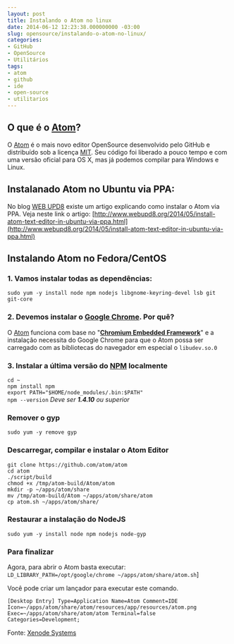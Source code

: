 ```yaml
---
layout: post
title: Instalando o Atom no linux
date: 2014-06-12 12:23:38.000000000 -03:00
slug: opensource/instalando-o-atom-no-linux/
categories:
- GitHub
- OpenSource
- Utilitários
tags:
- atom
- github
- ide
- open-source
- utilitarios
---
```


## O que é o [Atom][Atom]?

O [Atom][Atom] é o mais novo editor OpenSource
desenvolvido pelo GitHub e distribuído sob a licença [MIT][MIT]. Seu código
foi liberado a pouco tempo e com uma versão oficial para OS X, mas já podemos
compilar para Windows e Linux.

## Instalanado Atom no Ubuntu via PPA:

No blog [WEB UPD8][WEB UPD8] existe um artigo
explicando como instalar o Atom via PPA.
Veja neste link o artigo: [http://www.webupd8.org/2014/05/install-atom-text-editor-in-ubuntu-via-ppa.html](http://www.webupd8.org/2014/05/install-atom-text-editor-in-ubuntu-via-ppa.html)

## Instalando Atom no Fedora/CentOS

### 1\. Vamos instalar todas as dependências:

`sudo yum -y install node npm nodejs libgnome-keyring-devel lsb git git-core`

### 2\. Devemos instalar o [Google Chrome][Google Chrome]. Por quê?

O [Atom][Atom] funciona com base no
"**[Chromium Embedded Framework][Chromium Embedded Framework]**" e a
instalação necessita do Google Chrome para que o Atom possa ser carregado
com as bibliotecas do navegador em especial o `libudev.so.0`

### 3\. Instalar a última versão do [NPM][NPM] localmente

`cd ~`<br>
`npm install npm`<br>
`export PATH="$HOME/node_modules/.bin:$PATH"`<br>
`npm --version` _Deve ser **1.4.10** ou superior_

### Remover o gyp

`sudo yum -y remove gyp`

### Descarregar, compilar e instalar o Atom Editor

`git clone https://github.com/atom/atom`<br>
`cd atom`<br>
`./script/build`<br>
`chmod +x /tmp/atom-build/Atom/atom`<br>
`mkdir -p ~/apps/atom/share`<br>
`mv /tmp/atom-build/Atom ~/apps/atom/share/atom`<br>
`cp atom.sh ~/apps/atom/share/`

### Restaurar a instalação do NodeJS

`sudo yum -y install node npm nodejs node-gyp`

### Para finalizar

Agora, para abrir o Atom basta executar:
`LD_LIBRARY_PATH=/opt/google/chrome ~/apps/atom/share/atom.sh`]

Você pode criar um lançador para executar este comando.

`[Desktop Entry]
Type=Application
Name=Atom
Comment=IDE
Icon=~/apps/atom/share/atom/resources/app/resources/atom.png
Exec=~/apps/atom/share/atom/atom
Terminal=false
Categories=Development;
`

Fonte: [Xenode Systems](http://blog.xenodesystems.com/2014/05/instalar-atom-editor-en-fedora-20?class=nous "Xenode Systems")

[Chromium Embedded Framework]: https://code.google.com/p/chromiumembedded/
[MIT]: http://pt.wikipedia.org/wiki/Licen%C3%A7a_MIT "Licença MIT"
[Atom]: https://atom.io/ "Atom editor"
[WEB UPD8]: http://www.webupd8.org "WEB UPD8"
[Google Chrome]: http://chrome.google.com/ "Google Chrome"
[NPM]: http://nodebr.com/o-que-e-a-npm-do-nodejs/ "O que é a NPM do Node.JS"
